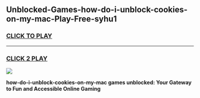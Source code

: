 
## Unblocked-Games-how-do-i-unblock-cookies-on-my-mac-Play-Free-syhu1
<h3>
<a href="https://premium76.site?title=how-do-i-unblock-cookies-on-my-mac&ref=21A">CLICK TO PLAY</a></h3>
<hr>

<h3>
<a href="https://premium76.site?title=how-do-i-unblock-cookies-on-my-mac&ref=21A">CLICK 2 PLAY</a>
  
</h3>

<a href="https://premium76.site?title=how-do-i-unblock-cookies-on-my-mac&ref=21A"><img src="https://clearcache.store/games.png"></a>


**how-do-i-unblock-cookies-on-my-mac games unblocked: Your Gateway to Fun and Accessible Online Gaming**
